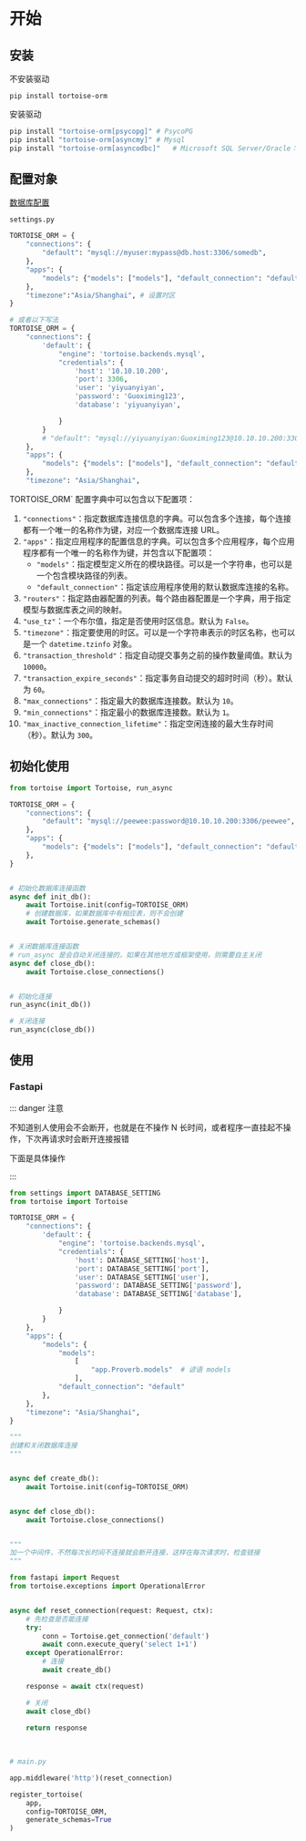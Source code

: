 # 开始



## 安装

不安装驱动

```
pip install tortoise-orm
```

安装驱动

```bash
pip install "tortoise-orm[psycopg]" # PsycoPG
pip install "tortoise-orm[asyncmy]"	# Mysql
pip install "tortoise-orm[asyncodbc]"	# Microsoft SQL Server/Oracle：
```





## 配置对象

[数据库配置](https://tortoise.github.io/databases.html)

`settings.py`

```python
TORTOISE_ORM = {
    "connections": {
        "default": "mysql://myuser:mypass@db.host:3306/somedb",
    },
    "apps": {
        "models": {"models": ["models"], "default_connection": "default"},
    },
    "timezone":"Asia/Shanghai", # 设置时区
}

# 或者以下写法
TORTOISE_ORM = {
    "connections": {
        'default': {
            "engine": 'tortoise.backends.mysql',
            "credentials": {
                'host': '10.10.10.200',
                'port': 3306,
                'user': 'yiyuanyiyan',
                'password': 'Guoximing123',
                'database': 'yiyuanyiyan',

            }
        }
        # "default": "mysql://yiyuanyiyan:Guoximing123@10.10.10.200:3306/yiyuanyiyan",
    },
    "apps": {
        "models": {"models": ["models"], "default_connection": "default"},
    },
    "timezone": "Asia/Shanghai",


```



TORTOISE_ORM` 配置字典中可以包含以下配置项：

1. `"connections"`：指定数据库连接信息的字典。可以包含多个连接，每个连接都有一个唯一的名称作为键，对应一个数据库连接 URL。
2. `"apps"`：指定应用程序的配置信息的字典。可以包含多个应用程序，每个应用程序都有一个唯一的名称作为键，并包含以下配置项：
   - `"models"`：指定模型定义所在的模块路径。可以是一个字符串，也可以是一个包含模块路径的列表。
   - `"default_connection"`：指定该应用程序使用的默认数据库连接的名称。
3. `"routers"`：指定路由器配置的列表。每个路由器配置是一个字典，用于指定模型与数据库表之间的映射。
4. `"use_tz"`：一个布尔值，指定是否使用时区信息。默认为 `False`。
5. `"timezone"`：指定要使用的时区。可以是一个字符串表示的时区名称，也可以是一个 `datetime.tzinfo` 对象。
6. `"transaction_threshold"`：指定自动提交事务之前的操作数量阈值。默认为 `10000`。
7. `"transaction_expire_seconds"`：指定事务自动提交的超时时间（秒）。默认为 `60`。
8. `"max_connections"`：指定最大的数据库连接数。默认为 `10`。
9. `"min_connections"`：指定最小的数据库连接数。默认为 `1`。
10. `"max_inactive_connection_lifetime"`：指定空闲连接的最大生存时间（秒）。默认为 `300`。



## 初始化使用

```python
from tortoise import Tortoise, run_async

TORTOISE_ORM = {
    "connections": {
        "default": "mysql://peewee:password@10.10.10.200:3306/peewee",
    },
    "apps": {
        "models": {"models": ["models"], "default_connection": "default"},
    },
}


# 初始化数据库连接函数
async def init_db():
    await Tortoise.init(config=TORTOISE_ORM)
    # 创建数据库，如果数据库中有相应表，则不会创建
    await Tortoise.generate_schemas()


# 关闭数据库连接函数
# run_async 是会自动关闭连接的，如果在其他地方或框架使用，则需要自主关闭
async def close_db():
    await Tortoise.close_connections()


# 初始化连接
run_async(init_db())

# 关闭连接
run_async(close_db())
```





## 使用

### Fastapi

::: danger 注意

不知道别人使用会不会断开，也就是在不操作 N 长时间，或者程序一直挂起不操作，下次再请求时会断开连接报错

下面是具体操作

:::

``` python
from settings import DATABASE_SETTING
from tortoise import Tortoise

TORTOISE_ORM = {
    "connections": {
        'default': {
            "engine": 'tortoise.backends.mysql',
            "credentials": {
                'host': DATABASE_SETTING['host'],
                'port': DATABASE_SETTING['port'],
                'user': DATABASE_SETTING['user'],
                'password': DATABASE_SETTING['password'],
                'database': DATABASE_SETTING['database'],

            }
        }
    },
    "apps": {
        "models": {
            "models":
                [
                    "app.Proverb.models"  # 谚语 models
                ],
            "default_connection": "default"
        },
    },
    "timezone": "Asia/Shanghai",
}

"""
创建和关闭数据库连接
"""


async def create_db():
    await Tortoise.init(config=TORTOISE_ORM)


async def close_db():
    await Tortoise.close_connections() 


"""
加一个中间件，不然每次长时间不连接就会断开连接，这样在每次请求时，检查链接
"""

from fastapi import Request
from tortoise.exceptions import OperationalError


async def reset_connection(request: Request, ctx):
    # 先检查是否能连接
    try:
        conn = Tortoise.get_connection('default')
        await conn.execute_query('select 1+1')
    except OperationalError:
        # 连接
        await create_db()

    response = await ctx(request)

    # 关闭
    await close_db()

    return response
  
  
  
# main.py

app.middleware('http')(reset_connection)

register_tortoise(
    app,
    config=TORTOISE_ORM,
    generate_schemas=True
)
```



